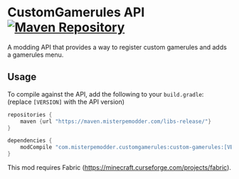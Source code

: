 CustomGamerules API  
[![Maven Repository](https://img.shields.io/maven-metadata/v/https/maven.misterpemodder.com/list/libs-release/com/misterpemodder/customgamerules/custom-gamerules/maven-metadata.xml.svg)](https://maven.misterpemodder.com/libs-release/com/misterpemodder/customgamerules/custom-gamerules)
=========================

A modding API that provides a way to register custom gamerules
and adds a gamerules menu.

## Usage

To compile against the API, add the following to your `build.gradle`:  
(replace `[VERSION]` with the API version)

```groovy
repositories {
    maven {url "https://maven.misterpemodder.com/libs-release/"}
}

dependencies {
    modCompile "com.misterpemodder.customgamerules:custom-gamerules:[VERSION]"
}
```

This mod requires Fabric (https://minecraft.curseforge.com/projects/fabric).
